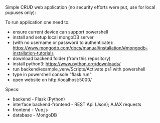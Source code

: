 Simple CRUD web application (no security efforts were put, use for local pupuses only):


To run application one need to: 
 - ensure current device can support powershell 
 - install and setup local mongoDB server
 -  (with no username or password to authenticate): 
https://www.mongodb.com/docs/manual/installation/#mongodb-installation-tutorials
 - download backend folder (from this repository)
 - install python3: https://www.python.org/downloads/
 - run backend/example_venv/Scripts/Activate.ps1 with powershell
 - type in powershell console "flask run"
 - open website on http:/localhost:5000/






Specs:
 - backend - Flask (Python)
 - interface backend-frontend - REST Api (Json); AJAX requests 
 - frontend - Vue.js
 - database - MongoDB


